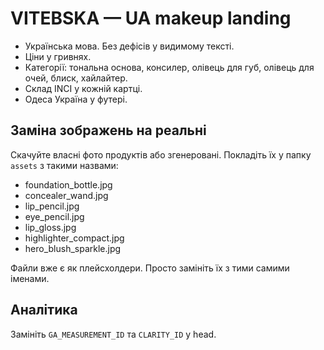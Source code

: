 # VITEBSKA — UA makeup landing

- Українська мова. Без дефісів у видимому тексті.
- Ціни у гривнях.
- Категорії: тональна основа, консилер, олівець для губ, олівець для очей, блиск, хайлайтер.
- Склад INCI у кожній картці.
- Одеса Україна у футері.

## Заміна зображень на реальні
Скачуйте власні фото продуктів або згенеровані. Покладіть їх у папку `assets` з такими назвами:
- foundation_bottle.jpg
- concealer_wand.jpg
- lip_pencil.jpg
- eye_pencil.jpg
- lip_gloss.jpg
- highlighter_compact.jpg
- hero_blush_sparkle.jpg

Файли вже є як плейсхолдери. Просто замініть їх з тими самими іменами.

## Аналітика
Замініть `GA_MEASUREMENT_ID` та `CLARITY_ID` у head.
